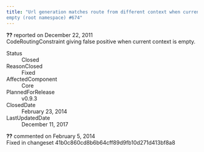 ```yaml
---
title: "Url generation matches route from different context when current context is
empty (root namespace) #674"
---
```

<div class="issue-report">
   <div class="issue-header"><b>??</b> reported on 
      <time datetime="2011-12-22T18:12:26.99-08:00" title="2011-12-22T18:12:26.99-08:00">December 22, 2011</time>
   </div>
   <div class="issue-message" markdown="1">CodeRoutingConstraint giving false positive when current context is empty.
      
   </div>
   <div class="issue-footer">
      <dl>
         <dt>Status</dt>
         <dd>Closed</dd>
         <dt>ReasonClosed</dt>
         <dd>Fixed</dd>
         <dt>AffectedComponent</dt>
         <dd>Core</dd>
         <dt>PlannedForRelease</dt>
         <dd>v0.9.3</dd>
         <dt>ClosedDate</dt>
         <dd>
            <time datetime="2014-02-23T19:00:51.357-08:00" title="2014-02-23T19:00:51.357-08:00">February 23, 2014</time>
         </dd>
         <dt>LastUpdatedDate</dt>
         <dd>
            <time datetime="2017-12-11T02:15:56.247-08:00" title="2017-12-11T02:15:56.247-08:00">December 11, 2017</time>
         </dd>
      </dl>
   </div>
</div>
<div id="comment-132733" class="issue-comment">
   <div class="issue-header"><b>??</b> commented on 
      <time datetime="2014-02-05T11:42:29.9-08:00" title="2014-02-05T11:42:29.9-08:00">February 5, 2014</time>
   </div>
   <div class="issue-message" markdown="1">Fixed in changeset 41b0c860cd8b6b64cff89d9fb10d271d413bf8a8
      
   </div>
</div>